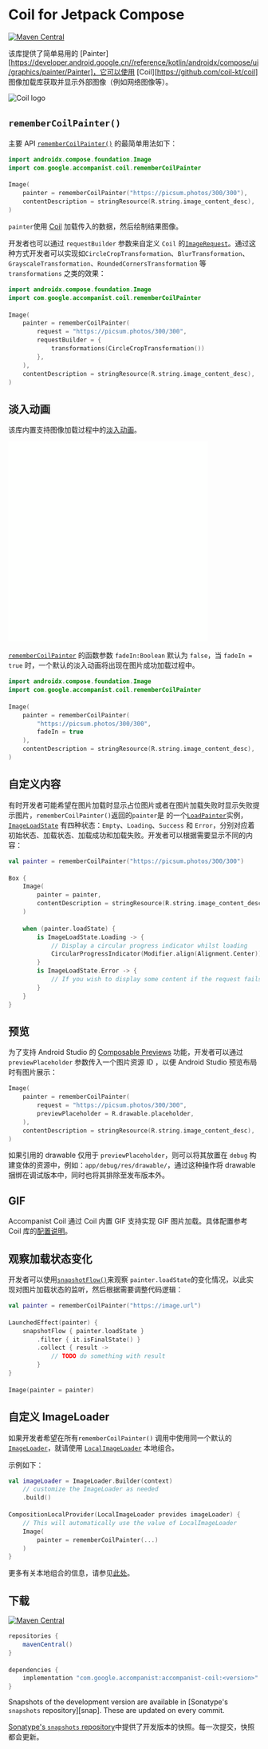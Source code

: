 # Coil for Jetpack Compose

[![Maven Central](https://img.shields.io/maven-central/v/com.google.accompanist/accompanist-coil)](https://search.maven.org/search?q=g:com.google.accompanist)

该库提供了简单易用的 [Painter][https://developer.android.google.cn//reference/kotlin/androidx/compose/ui/graphics/painter/Painter]，它可以使用 [Coil][https://github.com/coil-kt/coil] 图像加载库获取并显示外部图像（例如网络图像等）。

<img src="https://coil-kt.github.io/coil/logo.svg" width="480" alt="Coil logo">

## `rememberCoilPainter()`

主要 API  [`rememberCoilPainter()`](https://google.github.io/accompanist/api/coil/coil/com.google.accompanist.coil/remember-coil-painter.html) 的最简单用法如下：

```kotlin 
import androidx.compose.foundation.Image
import com.google.accompanist.coil.rememberCoilPainter

Image(
    painter = rememberCoilPainter("https://picsum.photos/300/300"),
    contentDescription = stringResource(R.string.image_content_desc),
)
```

`painter`使用 [Coil](https://github.com/coil-kt/coil) 加载传入的数据，然后绘制结果图像。

开发者也可以通过 `requestBuilder` 参数来自定义  `Coil` 的[`ImageRequest`](https://coil-kt.github.io/coil/image_requests/)。通过这种方式开发者可以实现如`CircleCropTransformation`、`BlurTransformation`、`GrayscaleTransformation`、`RoundedCornersTransformation` 等 `transformations` 之类的效果：

```kotlin
import androidx.compose.foundation.Image
import com.google.accompanist.coil.rememberCoilPainter

Image(
    painter = rememberCoilPainter(
        request = "https://picsum.photos/300/300",
        requestBuilder = {
            transformations(CircleCropTransformation())
        },
    ),
    contentDescription = stringResource(R.string.image_content_desc),
)
```

## 淡入动画

该库内置支持图像加载过程中的[淡入动画](https://material.io/archive/guidelines/patterns/loading-images.html)。

![](../../assets/third-party-component/accompanist/coil/crossfade.gif)

[`rememberCoilPainter`](https://google.github.io/accompanist/api/coil/coil/com.google.accompanist.coil/remember-coil-painter.html) 的函数参数 `fadeIn:Boolean` 默认为 `false`，当 `fadeIn = true` 时，一个默认的淡入动画将出现在图片成功加载过程中。

``` kotlin
import androidx.compose.foundation.Image
import com.google.accompanist.coil.rememberCoilPainter

Image(
    painter = rememberCoilPainter(
        "https://picsum.photos/300/300",
        fadeIn = true
    ),
    contentDescription = stringResource(R.string.image_content_desc),
)
```

## 自定义内容

有时开发者可能希望在图片加载时显示占位图片或者在图片加载失败时显示失败提示图片，`rememberCoilPainter()`返回的`painter`是 的一个[`LoadPainter`](https://google.github.io/accompanist/api/imageloading-core/imageloading-core/com.google.accompanist.imageloading/-load-painter/index.html)实例，[`ImageLoadState`](https://google.github.io/accompanist/api/imageloading-core/imageloading-core/com.google.accompanist.imageloading/-image-load-state/index.html) 有四种状态：`Empty`、`Loading`、`Success` 和 `Error`，分别对应着初始状态、加载状态、加载成功和加载失败。开发者可以根据需要显示不同的内容：


``` kotlin
val painter = rememberCoilPainter("https://picsum.photos/300/300")

Box {
    Image(
        painter = painter,
        contentDescription = stringResource(R.string.image_content_desc),
    )

    when (painter.loadState) {
        is ImageLoadState.Loading -> {
            // Display a circular progress indicator whilst loading
            CircularProgressIndicator(Modifier.align(Alignment.Center))
        }
        is ImageLoadState.Error -> {
            // If you wish to display some content if the request fails
        }
    }
}
```

## 预览

为了支持 Android Studio 的  [Composable Previews](https://developer.android.google.cn/jetpack/compose/tooling) 功能，开发者可以通过 `previewPlaceholder` 参数传入一个图片资源 ID ，以便 Android Studio 预览布局时有图片展示：

```kotlin
Image(
    painter = rememberCoilPainter(
        request = "https://picsum.photos/300/300",
        previewPlaceholder = R.drawable.placeholder,
    ),
    contentDescription = stringResource(R.string.image_content_desc),
)
```

如果引用的 drawable 仅用于 `previewPlaceholder`，则可以将其放置在 `debug` 构建变体的资源中，例如：`app/debug/res/drawable/`，通过这种操作将 drawable 捆绑在调试版本中，同时也将其排除至发布版本外。

## GIF

Accompanist Coil 通过 Coil 内置 GIF 支持实现 GIF 图片加载。具体配置参考 Coil 库的[配置说明](https://coil-kt.github.io/coil/gifs/)。

## 观察加载状态变化

开发者可以使用[`snapshotFlow()`](https://developer.android.google.cn/reference/kotlin/androidx/compose/runtime/package-summary#snapshotflow)来观察 `painter.loadState`的变化情况，以此实现对图片加载状态的监听，然后根据需要调整代码逻辑：

``` kotlin
val painter = rememberCoilPainter("https://image.url")

LaunchedEffect(painter) {
    snapshotFlow { painter.loadState }
        .filter { it.isFinalState() }
        .collect { result ->
            // TODO do something with result
        }
}

Image(painter = painter)
```

## 自定义 ImageLoader 

如果开发者希望在所有`rememberCoilPainter()` 调用中使用同一个默认的[`ImageLoader`](https://coil-kt.github.io/coil/image_loaders/)，就请使用 [`LocalImageLoader`](https://google.github.io/accompanist/api/coil/coil/com.google.accompanist.coil/-local-image-loader.html) 本地组合。

示例如下：

``` kotlin
val imageLoader = ImageLoader.Builder(context)
    // customize the ImageLoader as needed
    .build()

CompositionLocalProvider(LocalImageLoader provides imageLoader) {
    // This will automatically use the value of LocalImageLoader
    Image(
        painter = rememberCoilPainter(...)
    )
}
```

更多有关本地组合的信息，请参见[此处](https://developer.android.google.cn/reference/kotlin/androidx/compose/runtime/CompositionLocal)。

## 下载

[![Maven Central](https://img.shields.io/maven-central/v/com.google.accompanist/accompanist-coil)](https://search.maven.org/search?q=g:com.google.accompanist)

```groovy
repositories {
    mavenCentral()
}

dependencies {
    implementation "com.google.accompanist:accompanist-coil:<version>"
}
```

Snapshots of the development version are available in [Sonatype's `snapshots` repository][snap]. These are updated on every commit.

 [Sonatype's `snapshots` repository](https://oss.sonatype.org/content/repositories/snapshots/com/google/accompanist/accompanist-coil/)中提供了开发版本的快照。每一次提交，快照都会更新。

